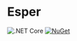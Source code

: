 # Esper
 
![.NET Core](https://github.com/Lucina/Esper/workflows/.NET%20Core/badge.svg?branch=master) [![NuGet](https://img.shields.io/nuget/v/Ns.svg)](https://www.nuget.org/packages/Ns/)
